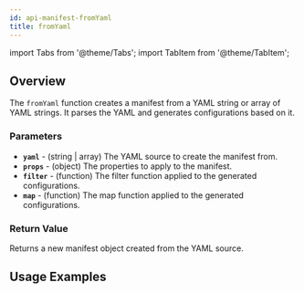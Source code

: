 ```yaml
---
id: api-manifest-fromYaml
title: fromYaml
---
```


import Tabs from '@theme/Tabs';
import TabItem from '@theme/TabItem';

## Overview
The `fromYaml` function creates a manifest from a YAML string or array of YAML strings. It parses the YAML and generates configurations based on it.

### Parameters
- **`yaml`** - (string | array) The YAML source to create the manifest from.
- **`props`** - (object) The properties to apply to the manifest.
- **`filter`** - (function) The filter function applied to the generated configurations.
- **`map`** - (function) The map function applied to the generated configurations.
### Return Value
Returns a new manifest object created from the YAML source.

## Usage Examples